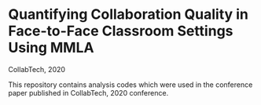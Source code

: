 # Quantifying Collaboration Quality in Face-to-Face Classroom Settings Using MMLA
CollabTech, 2020

This repository contains analysis codes which were used in the conference paper published in CollabTech, 2020 conference.

